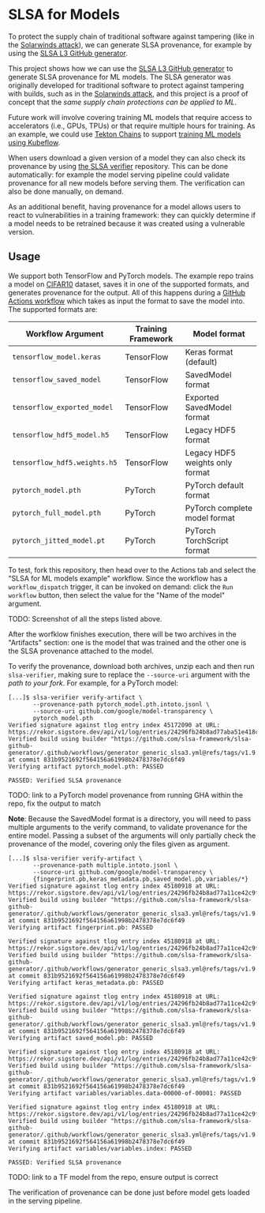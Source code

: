 # SLSA for Models

To protect the supply chain of traditional software against tampering (like in
the [Solarwinds attack][solarwinds]), we can generate SLSA provenance, for
example by using the [SLSA L3 GitHub generator][slsa-generator].

This project shows how we can use the [SLSA L3 GitHub generator][slsa-generator]
to generate SLSA provenance for ML models. The SLSA generator was originally
developed for traditional software to protect against tampering with builds,
such as in the [Solarwinds attack][solarwinds], and this project is a proof of
concept that the _same supply chain protections can be applied to ML_.

Future work will involve covering training ML models that require access to
accelerators (i.e., GPUs, TPUs) or that require multiple hours for training. As
an example, we could use [Tekton Chains][tekton-chains] to support [training ML
models using Kubeflow][tekton-kubeflow].

When users download a given version of a model they can also check its
provenance by using [the SLSA verifier][slsa-verifier] repository. This can be
done automatically: for example the model serving pipeline could validate
provenance for all new models before serving them. The verification can also be
done manually, on demand.

As an additional benefit, having provenance for a model allows users to react
to vulnerabilities in a training framework: they can quickly determine if a
model needs to be retrained because it was created using a vulnerable version.

## Usage

We support both TensorFlow and PyTorch models. The example repo trains a model
on [CIFAR10][cifar10] dataset, saves it in one of the supported formats, and
generates provenance for the output. All of this happens during a [GitHub Actions
workflow][workflow] which takes as input the format to save the model into. The
supported formats are:

| Workflow Argument            | Training Framework | Model format                    |
|------------------------------|--------------------|---------------------------------|
| `tensorflow_model.keras`     | TensorFlow         | Keras format (default)          |
| `tensorflow_saved_model`     | TensorFlow         | SavedModel format               |
| `tensorflow_exported_model`  | TensorFlow         | Exported SavedModel format      |
| `tensorflow_hdf5_model.h5`   | TensorFlow         | Legacy HDF5 format              |
| `tensorflow_hdf5.weights.h5` | TensorFlow         | Legacy HDF5 weights only format |
| `pytorch_model.pth`          | PyTorch            | PyTorch default format          |
| `pytorch_full_model.pth`     | PyTorch            | PyTorch complete model format   |
| `pytorch_jitted_model.pt`    | PyTorch            | PyTorch TorchScript format      |

To test, fork this repository, then head over to the Actions tab and select the
"SLSA for ML models example" workflow. Since the workflow has a
`workflow_dispatch` trigger, it can be invoked on demand: click the `Run
workflow` button, then select the value for the "Name of the model" argument.

TODO: Screenshot of all the steps listed above.

After the worfklow finishes execution, there will be two archives in the
"Artifacts" section: one is the model that was trained and the other one is the
SLSA provenance attached to the model.

To verify the provenance, download both archives, unzip each and then run
`slsa-verifier`, making sure to replace the `--source-uri` argument with the
_path to your fork_. For example, for a PyTorch model:

```console
[...]$ slsa-verifier verify-artifact \
       --provenance-path pytorch_model.pth.intoto.jsonl \
       --source-uri github.com/google/model-transparency \
       pytorch_model.pth
Verified signature against tlog entry index 45172090 at URL: https://rekor.sigstore.dev/api/v1/log/entries/24296fb24b8ad77aba51e418ce36828f790c58a0f1304246a31eaadc35f36c2a0d03aabeb4b9ab07
Verified build using builder "https://github.com/slsa-framework/slsa-github-generator/.github/workflows/generator_generic_slsa3.yml@refs/tags/v1.9.0" at commit 831b9521692f564156a61998b2478378e7dc6f49
Verifying artifact pytorch_model.pth: PASSED

PASSED: Verified SLSA provenance
```

TODO: link to a PyTorch model provenance from running GHA within the repo, fix
the output to match

**Note**: Because the SavedModel format is a directory, you will need to pass
multiple arguments to the verify command, to validate provenance for the entire
model. Passing a subset of the arguments will only partially check the
provenance of the model, covering only the files given as argument.

```console
[...]$ slsa-verifier verify-artifact \
       --provenance-path multiple.intoto.jsonl \
       --source-uri github.com/google/model-transparency \
       {fingerprint.pb,keras_metadata.pb,saved_model.pb,variables/*}
Verified signature against tlog entry index 45180918 at URL: https://rekor.sigstore.dev/api/v1/log/entries/24296fb24b8ad77a11ce42c9f7aa985a05c7d30467a77d14c9d96bddf7b9fa29657f72a86cde7b82
Verified build using builder "https://github.com/slsa-framework/slsa-github-generator/.github/workflows/generator_generic_slsa3.yml@refs/tags/v1.9.0" at commit 831b9521692f564156a61998b2478378e7dc6f49
Verifying artifact fingerprint.pb: PASSED

Verified signature against tlog entry index 45180918 at URL: https://rekor.sigstore.dev/api/v1/log/entries/24296fb24b8ad77a11ce42c9f7aa985a05c7d30467a77d14c9d96bddf7b9fa29657f72a86cde7b82
Verified build using builder "https://github.com/slsa-framework/slsa-github-generator/.github/workflows/generator_generic_slsa3.yml@refs/tags/v1.9.0" at commit 831b9521692f564156a61998b2478378e7dc6f49
Verifying artifact keras_metadata.pb: PASSED

Verified signature against tlog entry index 45180918 at URL: https://rekor.sigstore.dev/api/v1/log/entries/24296fb24b8ad77a11ce42c9f7aa985a05c7d30467a77d14c9d96bddf7b9fa29657f72a86cde7b82
Verified build using builder "https://github.com/slsa-framework/slsa-github-generator/.github/workflows/generator_generic_slsa3.yml@refs/tags/v1.9.0" at commit 831b9521692f564156a61998b2478378e7dc6f49
Verifying artifact saved_model.pb: PASSED

Verified signature against tlog entry index 45180918 at URL: https://rekor.sigstore.dev/api/v1/log/entries/24296fb24b8ad77a11ce42c9f7aa985a05c7d30467a77d14c9d96bddf7b9fa29657f72a86cde7b82
Verified build using builder "https://github.com/slsa-framework/slsa-github-generator/.github/workflows/generator_generic_slsa3.yml@refs/tags/v1.9.0" at commit 831b9521692f564156a61998b2478378e7dc6f49
Verifying artifact variables/variables.data-00000-of-00001: PASSED

Verified signature against tlog entry index 45180918 at URL: https://rekor.sigstore.dev/api/v1/log/entries/24296fb24b8ad77a11ce42c9f7aa985a05c7d30467a77d14c9d96bddf7b9fa29657f72a86cde7b82
Verified build using builder "https://github.com/slsa-framework/slsa-github-generator/.github/workflows/generator_generic_slsa3.yml@refs/tags/v1.9.0" at commit 831b9521692f564156a61998b2478378e7dc6f49
Verifying artifact variables/variables.index: PASSED

PASSED: Verified SLSA provenance
```

TODO: link to a TF model from the repo, ensure output is correct

The verification of provenance can be done just before model gets loaded in the
serving pipeline.

[cifar10]: https://www.cs.toronto.edu/~kriz/cifar.html
[slsa-generator]: https://github.com/slsa-framework/slsa-github-generator
[slsa-verifier]: https://github.com/slsa-framework/slsa-verifier/
[slsa]: https://slsa.dev
[solarwinds]: https://www.techtarget.com/whatis/feature/SolarWinds-hack-explained-Everything-you-need-to-know
[tekton-chains]: https://github.com/tektoncd/chains
[tekton-kubeflow]: https://www.kubeflow.org/docs/components/pipelines/v1/sdk/pipelines-with-tekton/
[workflow]: https://github.com/google/model-transparency/blob/main/.github/workflows/slsa_for_ml.yml
